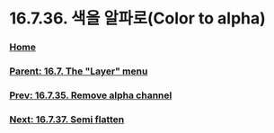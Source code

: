 # 16.7.36. 색을 알파로(Color to alpha)

### [Home](./00-home.md)
### [Parent: 16.7. The "Layer" menu](./16-07-00-the-layer-menu.md)
### [Prev: 16.7.35. Remove alpha channel](./16-07-35-remove-alpha-channel.md)
### [Next: 16.7.37. Semi flatten](./16-07-37-semi-flatten.md)
